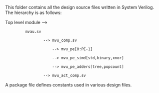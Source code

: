 This folder contains all the design source files written in System Verilog. The hierarchy is as follows:

Top level module -->

		     mvau.sv

                     --> mvu_comp.sv
		     
                         --> mvu_pe[0:PE-1]
			 
                         --> mvu_pe_simd[std,binary,xnor]
			 
                         --> mvu_pe_adders[tree,popcount]
			 
                     --> mvu_act_comp.sv

A package file defines constants used in various design files.
